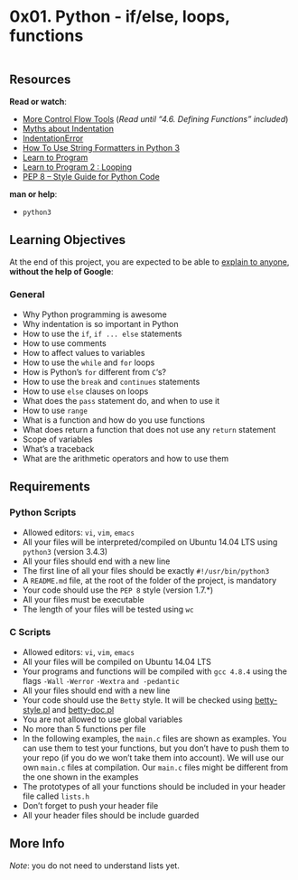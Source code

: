 <h1 class="gap">0x01. Python - if/else, loops, functions</h1><div class="gap" id="project-description">
<p><img alt="" src="https://s3.amazonaws.com/intranet-projects-files/holbertonschool-higher-level_programming+/233/code.png" style=""/></p>
<h2>Resources</h2>
<p><strong>Read or watch</strong>:</p>
<ul>
<li><a href="/rltoken/R7uTXYVOjUilq6rCjsQcFg" target="_blank" title="More Control Flow Tools">More Control Flow Tools</a> (<em>Read until “4.6. Defining Functions” included</em>)</li>
<li><a href="/rltoken/Y-HaMMJBKPseiVDo_v9PVg" target="_blank" title="Myths about Indentation">Myths about Indentation</a> </li>
<li><a href="/rltoken/AorC2VSZ4yCOx-AbatvKLA" target="_blank" title="IndentationError">IndentationError</a> </li>
<li><a href="/rltoken/arGQeiwUbFn3JOoYpw84yA" target="_blank" title="How To Use String Formatters in Python 3">How To Use String Formatters in Python 3</a> </li>
<li><a href="/rltoken/mlo-dauC8pSM_NrO5VYobw" target="_blank" title="Learn to Program">Learn to Program</a> </li>
<li><a href="/rltoken/mlo-dauC8pSM_NrO5VYobw" target="_blank" title="Learn to Program 2 : Looping">Learn to Program 2 : Looping</a> </li>
<li><a href="/rltoken/mq1IFaMhqpk2IHE0dC6UuQ" target="_blank" title="PEP 8 -- Style Guide for Python Code">PEP 8 – Style Guide for Python Code</a> </li>
</ul>
<p><strong>man or help</strong>:</p>
<ul>
<li><code>python3</code></li>
</ul>
<h2>Learning Objectives</h2>
<p>At the end of this project, you are expected to be able to <a href="/rltoken/IL_cJMxwwHpIGPYOHsH51A" target="_blank" title="explain to anyone">explain to anyone</a>, <strong>without the help of Google</strong>:</p>
<h3>General</h3>
<ul>
<li>Why Python programming is awesome</li>
<li>Why indentation is so important in Python</li>
<li>How to use the <code>if</code>, <code>if ... else</code> statements</li>
<li>How to use comments</li>
<li>How to affect values to variables</li>
<li>How to use the <code>while</code> and <code>for</code> loops</li>
<li>How is Python’s <code>for</code> different from <code>C</code>‘s?</li>
<li>How to use the <code>break</code> and <code>continues</code> statements</li>
<li>How to use <code>else</code> clauses on loops</li>
<li>What does the <code>pass</code> statement do, and when to use it</li>
<li>How to use <code>range</code></li>
<li>What is a function and how do you use functions</li>
<li>What does return a function that does not use any <code>return</code> statement</li>
<li>Scope of variables</li>
<li>What’s a traceback</li>
<li>What are the arithmetic operators and how to use them</li>
</ul>
<h2>Requirements</h2>
<h3>Python Scripts</h3>
<ul>
<li>Allowed editors: <code>vi</code>, <code>vim</code>, <code>emacs</code></li>
<li>All your files will be interpreted/compiled on Ubuntu 14.04 LTS using <code>python3</code> (version 3.4.3)</li>
<li>All your files should end with a new line</li>
<li>The first line of all your files should be exactly <code>#!/usr/bin/python3</code></li>
<li>A <code>README.md</code> file, at the root of the folder of the project, is mandatory</li>
<li>Your code should use the <code>PEP 8</code> style (version 1.7.*)</li>
<li>All your files must be executable</li>
<li>The length of your files will be tested using <code>wc</code></li>
</ul>
<h3>C Scripts</h3>
<ul>
<li>Allowed editors: <code>vi</code>, <code>vim</code>, <code>emacs</code></li>
<li>All your files will be compiled on Ubuntu 14.04 LTS</li>
<li>Your programs and functions will be compiled with <code>gcc 4.8.4</code> using the flags <code>-Wall</code> <code>-Werror</code> <code>-Wextra</code> <code>and -pedantic</code></li>
<li>All your files should end with a new line</li>
<li>Your code should use the <code>Betty</code> style. It will be checked using <a href="https://github.com/holbertonschool/Betty/blob/master/betty-style.pl" target="_blank" title="betty-style.pl">betty-style.pl</a> and <a href="https://github.com/holbertonschool/Betty/blob/master/betty-doc.pl" target="_blank" title="betty-doc.pl">betty-doc.pl</a></li>
<li>You are not allowed to use global variables</li>
<li>No more than 5 functions per file</li>
<li>In the following examples, the <code>main.c</code> files are shown as examples. You can use them to test your functions, but you don’t have to push them to your repo (if you do we won’t take them into account). We will use our own <code>main.c</code> files at compilation. Our <code>main.c</code> files might be different from the one shown in the examples</li>
<li>The prototypes of all your functions should be included in your header file called <code>lists.h</code></li>
<li>Don’t forget to push your header file</li>
<li>All your header files should be include guarded</li>
</ul>
<h2>More Info</h2>
<p><em>Note</em>: you do not need to understand lists yet.</p>
</div>
